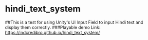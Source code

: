 # hindi_text_system
 
##This is a test for using Unity's UI Input Field to input Hindi text and display them correctly.
###Playable demo Link: https://indcredibro.github.io/hindi_text_system/
